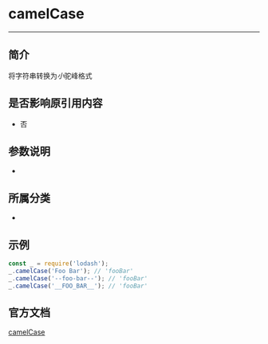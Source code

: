 # camelCase

---

## 简介

将字符串转换为*小*驼峰格式

## 是否影响原引用内容

- 否

## 参数说明

- 

## 所属分类

- 

## 示例

```javascript
const _ = require('lodash');
_.camelCase('Foo Bar'); // 'fooBar'
_.camelCase('--foo-bar--'); // 'fooBar'
_.camelCase('__FOO_BAR__'); // 'fooBar'
```

## 官方文档

[camelCase](https://lodash.com/docs/4.17.15#camelCase)